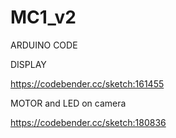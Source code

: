 # MC1_v2

ARDUINO CODE

DISPLAY

https://codebender.cc/sketch:161455

MOTOR and LED on camera

https://codebender.cc/sketch:180836

